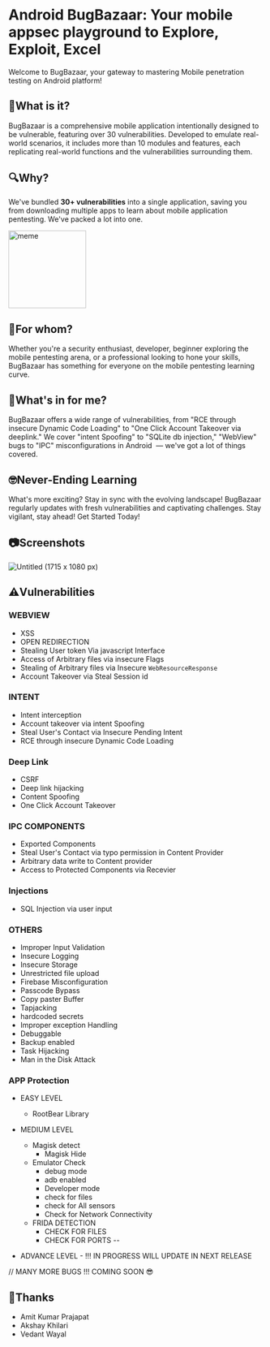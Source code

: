 # Android BugBazaar: Your mobile appsec playground to Explore, Exploit, Excel
Welcome to BugBazaar, your gateway to mastering Mobile penetration testing on Android platform!

## 📱What is it?
BugBazaar is a comprehensive mobile application intentionally designed to be vulnerable, featuring over 30 vulnerabilities. Developed to emulate real-world scenarios, it includes more than 10 modules and features, each replicating real-world functions and the vulnerabilities surrounding them.

## 🔍Why?
We've bundled **30+ vulnerabilities** into a single application, saving you from downloading multiple apps to learn about mobile application pentesting. We've packed a lot into one.

<img width="153" alt="meme" src="https://github.com/payatu/BugBazaar/assets/151744825/04643b7c-6ad2-41bf-8a69-b1779328cf00">

## 🎯For whom?
Whether you're a security enthusiast, developer, beginner exploring the mobile pentesting arena, or a professional looking to hone your skills, BugBazaar has something for everyone on the mobile pentesting learning curve.
 
## 🤔What's in for me?
BugBazaar offers a wide range of vulnerabilities, from "RCE through insecure Dynamic Code Loading" to "One Click Account Takeover via deeplink." We cover "intent Spoofing" to "SQLite db injection," "WebView" bugs to "IPC" misconfigurations in Android  — we've got a lot of things covered.
 
## 🤓Never-Ending Learning
What's more exciting? Stay in sync with the evolving landscape! BugBazaar regularly updates with fresh vulnerabilities and captivating challenges. Stay vigilant, stay ahead! Get Started Today!

## 📷Screenshots
![Untitled (1715 x 1080 px)](https://github.com/payatu/BugBazaar/assets/151744825/4b291b47-c51e-4644-9871-bbc1a8c388fc)


## ⚠️Vulnerabilities

### WEBVIEW
- XSS
- OPEN REDIRECTION
- Stealing User token Via javascript Interface
- Access of Arbitrary files via insecure Flags
- Stealing of Arbitrary files via Insecure `WebResourceResponse`
- Account Takeover via Steal Session id
    
### INTENT
- Intent interception
- Account takeover via intent Spoofing
- Steal User's Contact via Insecure Pending Intent
- RCE through insecure Dynamic Code Loading
###  Deep Link
    
   - CSRF
   - Deep link hijacking
   - Content Spoofing
   - One Click Account Takeover
    
### IPC COMPONENTS

-  Exported Components
-  Steal User's Contact via typo permission in Content Provider
-  Arbitrary data write to Content provider
-  Access to Protected Components via Recevier

### Injections

 - SQL Injection via user input



### OTHERS

- Improper Input Validation
- Insecure Logging
- Insecure Storage
- Unrestricted file upload
- Firebase Misconfiguration
- Passcode Bypass
- Copy paster Buffer
- Tapjacking
- hardcoded secrets
- Improper exception Handling
- Debuggable
- Backup enabled
- Task Hijacking
- Man in the Disk Attack



### APP Protection

-  EASY LEVEL
    -  RootBear Library
-  MEDIUM LEVEL

     -  Magisk detect
        -  Magisk Hide
    -  Emulator Check
       -  debug mode
       -  adb enabled
       -  Developer mode
       -  check for files
       -  check for All sensors
       -  Check for Network Connectivity
     -  FRIDA DETECTION
        -  CHECK FOR FILES
        -  CHECK FOR PORTS --
    
-  ADVANCE LEVEL - !!! IN PROGRESS WILL UPDATE IN NEXT RELEASE

// MANY MORE BUGS !!! COMING SOON 😎

## 🙌Thanks
- Amit Kumar Prajapat
- Akshay Khilari
- Vedant Wayal

